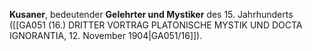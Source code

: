 
**Kusaner**, bedeutender **Gelehrter und Mystiker** des 15. Jahrhunderts ([[GA051 (16.) DRITTER VORTRAG PLATONISCHE MYSTIK UND DOCTA IGNORANTIA, 12. November 1904|GA051/16]]).
